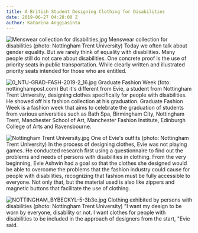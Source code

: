 ```yaml
---
title: A British Student Designing Clothing for Disabilities
date: 2019-06-27 04:28:00 Z
author: Katarina Anggiasinta
---
```


![Menswear collection for disabilities.jpg](/uploads/Menswear%20collection%20for%20disabilities.jpg)
Menswear collection for disabilities (photo: Nottingham Trent University)
Today we often talk about gender equality. But we rarely think of equality with disabilities. Many people still do not care about disabilities. One concrete proof is the use of priority seats in public transportation. While clearly written and illustrated priority seats intended for those who are entitled.

![0_NTU-GRAD-FASH-2019-2_16.jpg](/uploads/0_NTU-GRAD-FASH-2019-2_16.jpg)
Graduate Fashion Week (foto: nottinghampost.com)
But it's different from Evie, a student from Nottingham Trent University, designing clothes specifically for people with disabilities. He showed off his fashion collection at his graduation. Graduate Fashion Week is a fashion week that aims to celebrate the graduation of students from various universities such as Bath Spa, Birmingham City, Nottingham Trent, Manchester School of Art, Manchester Fashion Institute, Edinburgh College of Arts and Ravensbourne.

![Nottingham Trent University.jpg](/uploads/Nottingham%20Trent%20University.jpg)
One of Evie's outfits (photo: Nottingham Trent University)
In the process of designing clothes, Evie was not playing games. He conducted research first using a questionnaire to find out the problems and needs of persons with disabilities in clothing. From the very beginning, Evie Ashwin had a goal so that the clothes she designed would be able to overcome the problems that the fashion industry could cause for people with disabilities, recognizing that fashion must be fully accessible to everyone. Not only that, but the material used is also like zippers and magnetic buttons that facilitate the use of clothing.

![NOTTINGHAM_BYBECKYL-5-3b3e.jpg](/uploads/NOTTINGHAM_BYBECKYL-5-3b3e.jpg)
Clothing exhibited by persons with disabilities (photo: Nottingham Trent University)
"I want my design to be worn by everyone, disability or not. I want clothes for people with disabilities to be included in the approach of designers from the start, "Evie said.

